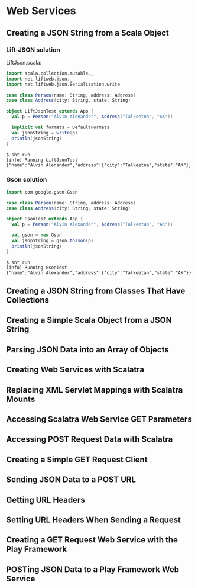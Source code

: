 # Web Services

## Creating a JSON String from a Scala Object

### Lift-JSON solution
LiftJson.scala:
```scala
import scala.collection.mutable._
import net.liftweb.json._
import net.liftweb.json.Serialization.write

case class Person(name: String, address: Address)
case class Address(city: String, state: String)

object LiftJsonTest extends App {
  val p = Person("Alvin Alenander", Address("Talkeetna", "AK"))

  implicit val formats = DefaultFormats
  val jsonString = write(p)
  println(jsonString)
}
```
```shell
$ sbt run
[info] Running LiftJsonTest
{"name":"Alvin Alenander","address":{"city":"Talkeetna","state":"AK"}}
```

### Gson solution
```scala
import com.google.gson.Gson

case class Person(name: String, address: Address)
case class Address(city: String, state: String)

object GsonTest extends App {
  val p = Person("Alvin Alexander", Address("Talkeetan", "AK"))

  val gson = new Gson
  val jsonString = gson.toJson(p)
  println(jsonString)
}
```
```shell
$ sbt run
[info] Running GsonTest
{"name":"Alvin Alexander","address":{"city":"Talkeetan","state":"AK"}}
```

## Creating a JSON String from Classes That Have Collections
## Creating a Simple Scala Object from a JSON String
## Parsing JSON Data into an Array of Objects
## Creating Web Services with Scalatra
## Replacing XML Servlet Mappings with Scalatra Mounts
## Accessing Scalatra Web Service GET Parameters
## Accessing POST Request Data with Scalatra
## Creating a Simple GET Request Client
## Sending JSON Data to a POST URL
## Getting URL Headers
## Setting URL Headers When Sending a Request
## Creating a GET Request Web Service with the Play Framework
## POSTing JSON Data to a Play Framework Web Service
